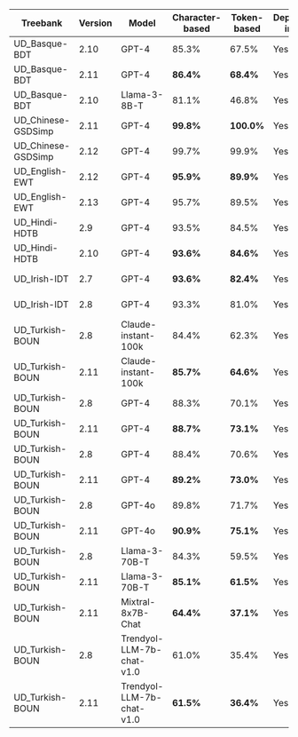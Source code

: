 | Treebank | Version | Model | Character-based | Token-based | Dependency-included | Sentence count | Date | Special TR |
| --- | --- | --- | --- | --- | --- | --- | --- | --- |
| UD_Basque-BDT | 2.10 | GPT-4 | 85.3% | 67.5% | Yes | 500 | 2024-04-12 | False |
| UD_Basque-BDT | 2.11 | GPT-4 | **86.4%** | **68.4%** | Yes | 500 | 2024-04-12 | False |
| UD_Basque-BDT | 2.10 | Llama-3-8B-T | 81.1% | 46.8% | Yes | 500 | 2024-06-25 | False |
| UD_Chinese-GSDSimp | 2.11 | GPT-4 | **99.8%** | **100.0%** | Yes | 500 | 2024-04-12 | False |
| UD_Chinese-GSDSimp | 2.12 | GPT-4 | 99.7% | 99.9% | Yes | 500 | 2024-04-12 | False |
| UD_English-EWT | 2.12 | GPT-4 | **95.9%** | **89.9%** | Yes | 500 | 2024-04-12 | False |
| UD_English-EWT | 2.13 | GPT-4 | 95.7% | 89.5% | Yes | 500 | 2024-04-12 | False |
| UD_Hindi-HDTB | 2.9 | GPT-4 | 93.5% | 84.5% | Yes | 500 | 2024-04-12 | False |
| UD_Hindi-HDTB | 2.10 | GPT-4 | **93.6%** | **84.6%** | Yes | 500 | 2024-04-12 | False |
| UD_Irish-IDT | 2.7 | GPT-4 | **93.6%** | **82.4%** | Yes | 500 | 2024-04-12 | False |
| UD_Irish-IDT | 2.8 | GPT-4 | 93.3% | 81.0% | Yes | 500 | 2024-04-12 | False |
| UD_Turkish-BOUN | 2.8 | Claude-instant-100k | 84.4% | 62.3% | Yes | 500 | 2024-05-28 | False |
| UD_Turkish-BOUN | 2.11 | Claude-instant-100k | **85.7%** | **64.6%** | Yes | 500 | 2024-05-28 | False |
| UD_Turkish-BOUN | 2.8 | GPT-4 | 88.3% | 70.1% | Yes | 500 | 2024-04-11 | False |
| UD_Turkish-BOUN | 2.11 | GPT-4 | **88.7%** | **73.1%** | Yes | 500 | 2024-04-11 | False |
| UD_Turkish-BOUN | 2.8 | GPT-4 | 88.4% | 70.6% | Yes | 500 | 2024-04-27 | True |
| UD_Turkish-BOUN | 2.11 | GPT-4 | **89.2%** | **73.0%** | Yes | 500 | 2024-05-13 | True |
| UD_Turkish-BOUN | 2.8 | GPT-4o | 89.8% | 71.7% | Yes | 500 | 2024-05-14 | False |
| UD_Turkish-BOUN | 2.11 | GPT-4o | **90.9%** | **75.1%** | Yes | 500 | 2024-05-23 | False |
| UD_Turkish-BOUN | 2.8 | Llama-3-70B-T | 84.3% | 59.5% | Yes | 500 | 2024-04-19 | False |
| UD_Turkish-BOUN | 2.11 | Llama-3-70B-T | **85.1%** | **61.5%** | Yes | 500 | 2024-04-19 | False |
| UD_Turkish-BOUN | 2.11 | Mixtral-8x7B-Chat | **64.4%** | **37.1%** | Yes | 500 | 2024-05-30 | False |
| UD_Turkish-BOUN | 2.8 | Trendyol-LLM-7b-chat-v1.0 | 61.0% | 35.4% | Yes | 500 | 2024-04-27 | False |
| UD_Turkish-BOUN | 2.11 | Trendyol-LLM-7b-chat-v1.0 | **61.5%** | **36.4%** | Yes | 500 | 2024-04-28 | False |
